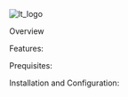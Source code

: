 <img alt="lt_logo" src="../docs/images/lt_logo.svg">

Overview

Features:

Prequisites:

Installation and Configuration:
